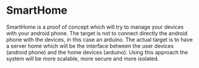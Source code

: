 SmartHome
=========

SmartHome is a proof of concept which will try to manage your devices with your android phone. The target is not to connect directly the android phone with the devices, in this case an arduino. The actual target is to have a server home which will be the interface between the user devices (android phone) and the home devices (arduino). Using this approach the system will be more scalable, more secure and more isolated.
